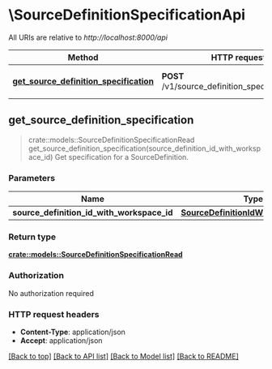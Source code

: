 # \SourceDefinitionSpecificationApi

All URIs are relative to *http://localhost:8000/api*

Method | HTTP request | Description
------------- | ------------- | -------------
[**get_source_definition_specification**](SourceDefinitionSpecificationApi.md#get_source_definition_specification) | **POST** /v1/source_definition_specifications/get | Get specification for a SourceDefinition.



## get_source_definition_specification

> crate::models::SourceDefinitionSpecificationRead get_source_definition_specification(source_definition_id_with_workspace_id)
Get specification for a SourceDefinition.

### Parameters


Name | Type | Description  | Required | Notes
------------- | ------------- | ------------- | ------------- | -------------
**source_definition_id_with_workspace_id** | [**SourceDefinitionIdWithWorkspaceId**](SourceDefinitionIdWithWorkspaceId.md) |  | [required] |

### Return type

[**crate::models::SourceDefinitionSpecificationRead**](SourceDefinitionSpecificationRead.md)

### Authorization

No authorization required

### HTTP request headers

- **Content-Type**: application/json
- **Accept**: application/json

[[Back to top]](#) [[Back to API list]](../README.md#documentation-for-api-endpoints) [[Back to Model list]](../README.md#documentation-for-models) [[Back to README]](../README.md)

